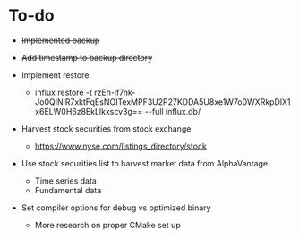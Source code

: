 # To-do
- ~~Implemented backup~~
- ~~Add timestamp to backup directory~~

- Implement restore
    - influx restore -t rzEh-if7nk-Jo0QINlR7xktFqEsNOITexMPF3U2P27KDDA5U8xe1W7o0WXRkpDlX1x6ELW0H6z8EkLlkxscv3g== --full influx.db/

- Harvest stock securities from stock exchange
    - https://www.nyse.com/listings_directory/stock
- Use stock securities list to harvest market data from AlphaVantage
    - Time series data
    - Fundamental data

- Set compiler options for debug vs optimized binary
    - More research on proper CMake set up
